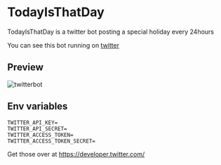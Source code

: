 # TodayIsThatDay
 TodayIsThatDay is a twitter bot posting a special holiday every 24hours
 
 You can see this bot running on [twitter](https://twitter.com/TodayIsThatDayB)
 
 ## Preview
 
![twitterbot](https://cdn.discordapp.com/attachments/926292185748496446/999489611959107684/unknown.png)

## Env variables

```
TWITTER_API_KEY=
TWITTER_API_SECRET=
TWITTER_ACCESS_TOKEN=
TWITTER_ACCESS_TOKEN_SECRET=
```
Get those over at https://developer.twitter.com/
